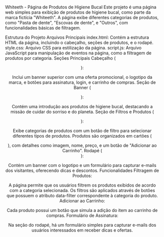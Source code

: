 Whiteeth - Página de Produtos de Higiene Bucal
Este projeto é uma página web simples para exibição de produtos de higiene bucal, como parte da marca fictícia "Whiteeth". A página exibe diferentes categorias de produtos, como "Pasta de dente", "Escovas de dente", e "Outros", com funcionalidades básicas de filtragem.

Estrutura do Projeto
Arquivos Principais
index.html: Contém a estrutura HTML da página, incluindo o cabeçalho, seções de produtos, e o rodapé.
style.css: Arquivo CSS para estilização da página.
script.js: Arquivo JavaScript para manipulação de eventos na página, como a filtragem de produtos por categoria.
Seções Principais
Cabeçalho (<header>):

Inclui um banner superior com uma oferta promocional, o logotipo da marca, e botões para assinatura, login, e carrinho de compras.
Seção de Banner (<section class="banner-section">):

Contém uma introdução aos produtos de higiene bucal, destacando a missão de cuidar do sorriso e do planeta.
Seção de Filtros e Produtos (<section class="produtos">):

Exibe categorias de produtos com um botão de filtro para selecionar diferentes tipos de produtos.
Produtos são organizados em cartões (<div class="card">), com detalhes como imagem, nome, preço, e um botão de "Adicionar ao Carrinho".
Rodapé (<footer>):

Contém um banner com o logotipo e um formulário para capturar e-mails dos visitantes, oferecendo dicas e descontos.
Funcionalidades
Filtragem de Produtos:

A página permite que os usuários filtrem os produtos exibidos de acordo com a categoria selecionada.
Os filtros são aplicados através de botões que possuem o atributo data-filter correspondente à categoria do produto.
Adicionar ao Carrinho:

Cada produto possui um botão que simula a adição do item ao carrinho de compras.
Formulário de Assinatura:

Na seção do rodapé, há um formulário simples para capturar e-mails dos usuários interessados em receber dicas e ofertas.

